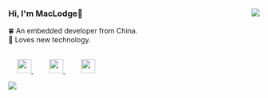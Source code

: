 <div>
<a href="https://github.com/EchoHeim/Astapb">
  <img align="right" src="https://github-readme-stats.vercel.app/api/pin/?username=EchoHeim&repo=Astapb&theme=nightowl&card_width=100" />
</a>

<p align="left">
  <h3> Hi, I'm MacLodge👋 </h3>
  <font>🍀 An embedded developer from China.</font>
  <br>
  <font>🎐 Loves new technology.</font>
  <br><br>
  
  &emsp;
  <a href="https://shilong.js.org/" target="_blank">
    <img src="https://cdn.jsdelivr.net/gh/EchoHeim/Astapb/docs/images/icons8-launchpad.svg" width="28px"/>
  </a>
  &emsp;&emsp;
  <a href="https://blog.csdn.net/hsl416604093" target="_blank">
    <img src="https://cdn.jsdelivr.net/gh/EchoHeim/Astapb/docs/images/icons8-csdn.svg" width="28px"/>
  </a>
  &emsp;&emsp;
  <a href= "https://mp.weixin.qq.com/s?__biz=MzA5NzQ4Mzg4Mw==&mid=2247484765&idx=1&sn=4151c0b331174f98ebcb7fa76be37bd0&chksm=90a16859a7d6e14ff2abe8205aee81f03da1d9b870eaa64f1785afbc029902bf782e9921d85b&token=1940166833&lang=zh_CN#rd" target="_blank">
    <img src="https://cdn.jsdelivr.net/gh/EchoHeim/Astapb/docs/images/icons8-wechat.svg" width="28px"/>
  </a>
  <br>
</p>
</div>

<div style="width:800px;float:center;">
  <img src="https://github-readme-stats.vercel.app/api/top-langs/?username=EchoHeim&layout=compact&theme=nightowl&card_width=285"/>
  <img align="right" src="https://github-readme-stats.vercel.app/api?username=EchoHeim&show_icons=true&hide_title=false&hide=stars&theme=nightowl"/> 
</div>

